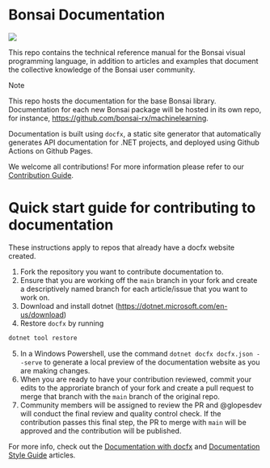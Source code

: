 # Bonsai Documentation

[![](https://img.shields.io/github/actions/workflow/status/bonsai-rx/docs/build.yml?branch=main&style=flat-square&label=Deployment%20status)](https://github.com/bonsai-rx/docs/actions/workflows/build.yml)

This repo contains the technical reference manual for the Bonsai visual programming language, in addition to articles and examples that document the collective knowledge of the Bonsai user community.

> [!NOTE]  
> This repo hosts the documentation for the base Bonsai library. Documentation for each new Bonsai package will be hosted in its own repo, for instance, https://github.com/bonsai-rx/machinelearning. 

Documentation is built using `docfx`, a static site generator that automatically generates API documentation for .NET projects, and deployed using Github Actions on Github Pages.

We welcome all contributions! For more information please refer to our [Contribution Guide](https://bonsai-rx.org/contribute/).

# Quick start guide for contributing to documentation

These instructions apply to repos that already have a docfx website created.

1. Fork the repository you want to contribute documentation to. 
2. Ensure that you are working off the `main` branch in your fork and create a descriptively named branch for each article/issue that you want to work on.
3. Download and install dotnet (https://dotnet.microsoft.com/en-us/download)
4. Restore `docfx` by running
```powershell
dotnet tool restore
```
5. In a Windows Powershell, use the command `dotnet docfx docfx.json --serve` to generate a local preview of the documentation website as you are making changes.
6. When you are ready to have your contribution reviewed, commit your edits to the approriate branch of your fork and create a pull request to merge that branch with the `main` branch of the original repo.
7. Community members will be assigned to review the PR and @glopesdev will conduct the final review and quality control check. If the contribution passes this final step, the PR to merge with `main` will be approved and the contribution will be published.

For more info, check out the [Documentation with docfx](https://bonsai-rx.org/docs/articles/documentation-docfx.html) and [Documentation Style Guide](https://bonsai-rx.org/docs/articles/documentation-style-guide.html) articles.
